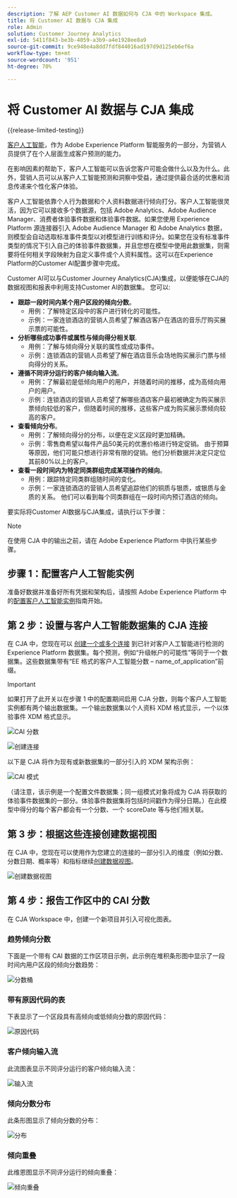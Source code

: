 ```yaml
---
description: 了解 AEP Customer AI 数据如何与 CJA 中的 Workspace 集成。
title: 将 Customer AI 数据与 CJA 集成
role: Admin
solution: Customer Journey Analytics
exl-id: 5411f843-be3b-4059-a3b9-a4e1928ee8a9
source-git-commit: 9ce948e4a8dd7fdf844016ad197d9d125eb6ef6a
workflow-type: tm+mt
source-wordcount: '951'
ht-degree: 70%

---
```


# 将 Customer AI 数据与 CJA 集成

{{release-limited-testing}}

[客户人工智能](https://experienceleague.adobe.com/docs/experience-platform/intelligent-services/customer-ai/overview.html?lang=zh-Hans)，作为 Adobe Experience Platform 智能服务的一部分，为营销人员提供了在个人层面生成客户预测的能力。

在影响因素的帮助下，客户人工智能可以告诉您客户可能会做什么以及为什么。此外，营销人员可以从客户人工智能预测和洞察中受益，通过提供最合适的优惠和消息传递来个性化客户体验。

客户人工智能依靠个人行为数据和个人资料数据进行倾向打分。客户人工智能很灵活，因为它可以接收多个数据源，包括 Adobe Analytics、Adobe Audience Manager、消费者体验事件数据和体验事件数据。如果您使用 Experience Platform 源连接器引入 Adobe Audience Manager 和 Adobe Analytics 数据，则模型会自动选取标准事件类型以对模型进行训练和评分。如果您在没有标准事件类型的情况下引入自己的体验事件数据集，并且您想在模型中使用此数据集，则需要将任何相关字段映射为自定义事件或个人资料属性。这可以在Experience Platform的Customer AI配置步骤中完成。

Customer AI可以与Customer Journey Analytics(CJA)集成，以便能够在CJA的数据视图和报表中利用支持Customer AI的数据集。 您可以:

* **跟踪一段时间内某个用户区段的倾向分数**。
   * 用例：了解特定区段中的客户进行转化的可能性。
   * 示例：一家连锁酒店的营销人员希望了解酒店客户在酒店的音乐厅购买展示票的可能性。
* **分析哪些成功事件或属性与倾向得分相关联**.
   * 用例：了解与倾向得分关联的属性或成功事件。
   * 示例：连锁酒店的营销人员希望了解在酒店音乐会场地购买展示门票与倾向得分的关系。
* **遵循不同评分运行的客户倾向输入流**。
   * 用例：了解最初是低倾向用户的用户，并随着时间的推移，成为高倾向用户的用户。
   * 示例：连锁酒店的营销人员希望了解哪些酒店客户最初被确定为购买展示票倾向较低的客户，但随着时间的推移，这些客户成为购买展示票倾向较高的客户。
* **查看倾向分布**。
   * 用例：了解倾向得分的分布，以便在定义区段时更加精确。
   * 示例：零售商希望以每件产品50美元的优惠价格进行特定促销。 由于预算等原因，他们可能只想进行非常有限的促销。他们分析数据并决定只定位其前80%以上的客户。
* **查看一段时间内为特定同类群组完成某项操作的倾向**。
   * 用例：跟踪特定同类群组随时间的变化。
   * 示例：一家连锁酒店的营销人员希望追踪他们的铜质与银质，或银质与金质的关系。 他们可以看到每个同类群组在一段时间内预订酒店的倾向。

要实际将Customer AI数据与CJA集成，请执行以下步骤：

>[!NOTE]
>
>在使用 CJA 中的输出之前，请在 Adobe Experience Platform 中执行某些步骤。


## 步骤 1：配置客户人工智能实例

准备好数据并准备好所有凭据和架构后，请按照 Adobe Experience Platform 中的[配置客户人工智能实例](https://experienceleague.adobe.com/docs/experience-platform/intelligent-services/customer-ai/user-guide/configure.html?lang=zh-Hans)指南开始。

## 第 2 步：设置与客户人工智能数据集的 CJA 连接

在 CJA 中，您现在可以 [创建一个或多个连接](/help/connections/create-connection.md) 到已针对客户人工智能进行检测的 Experience Platform 数据集。每个预测，例如“升级帐户的可能性”等同于一个数据集。这些数据集带有“EE 格式的客户人工智能分数 – name_of_application”前缀。

>[!IMPORTANT]
>
>如果打开了此开关以在步骤 1 中的配置期间启用 CJA 分数，则每个客户人工智能实例都有两个输出数据集。一个输出数据集以个人资料 XDM 格式显示，一个以体验事件 XDM 格式显示。

![CAI 分数](assets/cai-scores.png)

![创建连接](assets/create-conn.png)

以下是 CJA 将作为现有或新数据集的一部分引入的 XDM 架构示例：

![CAI 模式](assets/cai-schema.png)

（请注意，该示例是一个配置文件数据集；同一组模式对象将成为 CJA 将获取的体验事件数据集的一部分。体验事件数据集将包括时间戳作为得分日期。）在此模型中得分的每个客户都会有一个分数、一个 scoreDate 等与他们相关联。

## 第 3 步：根据这些连接创建数据视图

在 CJA 中，您现在可以使用作为您建立的连接的一部分引入的维度（例如分数、分数日期、概率等）和指标继续[创建数据视图](/help/data-views/create-dataview.md)。

![创建数据视图](assets/create-dataview.png)

## 第 4 步：报告工作区中的 CAI 分数

在 CJA Workspace 中，创建一个新项目并引入可视化图表。

### 趋势倾向分数

下面是一个带有 CAI 数据的工作区项目示例，此示例在堆积条形图中显示了一段时间内用户区段的倾向分数趋势：

![分数桶](assets/workspace-scores.png)

### 带有原因代码的表

下表显示了一个区段具有高倾向或低倾向分数的原因代码：

![原因代码](assets/reason-codes.png)

### 客户倾向输入流

此流图表显示不同评分运行的客户倾向输入流：

![输入流](assets/flow.png)

### 倾向分数分布

此条形图显示了倾向分数的分布：

![分布](assets/distribution.png)

### 倾向重叠

此维恩图显示不同评分运行的倾向重叠：

![倾向重叠](assets/venn.png)
